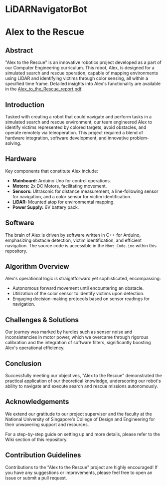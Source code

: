 # LiDARNavigatorBot

# Alex to the Rescue

## Abstract
"Alex to the Rescue" is an innovative robotics project developed as a part of our Computer Engineering curriculum. This robot, Alex, is designed for a simulated search and rescue operation, capable of mapping environments using LiDAR and identifying victims through color sensing, all within a specified time frame. Detailed insights into Alex's functionality are available in the [Alex_to_the_Rescue_report.pdf](link-to-your-pdf).

## Introduction
Tasked with creating a robot that could navigate and perform tasks in a simulated search and rescue environment, our team engineered Alex to identify victims represented by colored targets, avoid obstacles, and operate remotely via teleoperation. This project required a blend of hardware integration, software development, and innovative problem-solving.

## Hardware
Key components that constitute Alex include:
- **Mainboard:** Arduino Uno for control operations.
- **Motors:** 2x DC Motors, facilitating movement.
- **Sensors:** Ultrasonic for distance measurement, a line-following sensor for navigation, and a color sensor for victim identification.
- **LiDAR:** Mounted atop for environmental mapping.
- **Power Supply:** 6V battery pack.

## Software
The brain of Alex is driven by software written in C++ for Arduino, emphasizing obstacle detection, victim identification, and efficient navigation. The source code is accessible in the `Mbot_Code.ino` within this repository.

## Algorithm Overview
Alex's operational logic is straightforward yet sophisticated, encompassing:
- Autonomous forward movement until encountering an obstacle.
- Utilization of the color sensor to identify victims upon detection.
- Engaging decision-making protocols based on sensor readings for navigation.

## Challenges & Solutions
Our journey was marked by hurdles such as sensor noise and inconsistencies in motor power, which we overcame through rigorous calibration and the integration of software filters, significantly boosting Alex's operational efficiency.

## Conclusion
Successfully meeting our objectives, "Alex to the Rescue" demonstrated the practical application of our theoretical knowledge, underscoring our robot's ability to navigate and execute search and rescue missions autonomously.

## Acknowledgements
We extend our gratitude to our project supervisor and the faculty at the National University of Singapore's College of Design and Engineering for their unwavering support and resources.

For a step-by-step guide on setting up and more details, please refer to the Wiki section of this repository.

## Contribution Guidelines
Contributions to the "Alex to the Rescue" project are highly encouraged! If you have any suggestions or improvements, please feel free to open an issue or submit a pull request.
